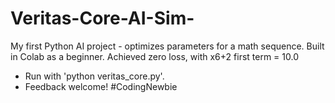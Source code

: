 # Veritas-Core-AI-Sim-
My first Python AI project - optimizes parameters for a math sequence.
Built in Colab as a beginner.
Achieved zero loss, with x6+2 first term = 10.0
- Run with 'python veritas_core.py'.
- Feedback welcome!
#CodingNewbie
